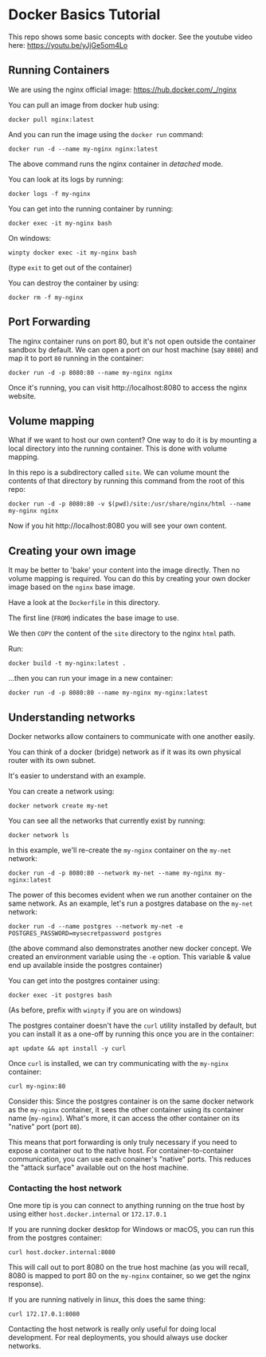 # Docker Basics Tutorial

This repo shows some basic concepts with docker.  See the youtube video here:
https://youtu.be/yJjGe5om4Lo

## Running Containers
We are using the nginx official image:
https://hub.docker.com/_/nginx

You can pull an image from docker hub using:

```
docker pull nginx:latest
```

And you can run the image using the `docker run` command:

```
docker run -d --name my-nginx nginx:latest
```

The above command runs the nginx container in *detached* mode.

You can look at its logs by running:

```
docker logs -f my-nginx
```

You can get into the running container by running:

```
docker exec -it my-nginx bash
```

On windows:

```
winpty docker exec -it my-nginx bash
```

(type `exit` to get out of the container)

You can destroy the container by using:

```
docker rm -f my-nginx
```

## Port Forwarding
The nginx container runs on port 80, but it's not open outside the container sandbox by default.  We can open a port on our host machine (say `8080`) and map it to port `80` running in the container:

```
docker run -d -p 8080:80 --name my-nginx nginx
```

Once it's running, you can visit http://localhost:8080 to access the nginx website.

## Volume mapping
What if we want to host our own content?  One way to do it is by mounting a local directory into the running container.  This is done with volume mapping.

In this repo is a subdirectory called `site`.  We can volume mount the contents of that directory by running this command from the root of this repo:

```
docker run -d -p 8080:80 -v $(pwd)/site:/usr/share/nginx/html --name my-nginx nginx
```

Now if you hit http://localhost:8080 you will see your own content.

## Creating your own image
It may be better to 'bake' your content into the image directly.  Then no volume mapping is required.  You can do this by creating your own docker image based on the `nginx` base image.

Have a look at the `Dockerfile` in this directory.

The first line (`FROM`) indicates the base image to use.

We then `COPY` the content of the `site` directory to the nginx `html` path.

Run:
```
docker build -t my-nginx:latest .
```

...then you can run your image in a new container:

```
docker run -d -p 8080:80 --name my-nginx my-nginx:latest
```

## Understanding networks
Docker networks allow containers to communicate with one another easily.

You can think of a docker (bridge) network as if it was its own physical router with its own subnet.

It's easier to understand with an example.

You can create a network using:

```
docker network create my-net
```

You can see all the networks that currently exist by running:

```
docker network ls
```

In this example, we'll re-create the `my-nginx` container on the `my-net` network:

```
docker run -d -p 8080:80 --network my-net --name my-nginx my-nginx:latest
```

The power of this becomes evident when we run another container on the same network.  As an example, let's run a postgres database on the `my-net` network:

```
docker run -d --name postgres --network my-net -e POSTGRES_PASSWORD=mysecretpassword postgres
```

(the above command also demonstrates another new docker concept.  We created an environment variable using the `-e` option.  This variable & value end up available inside the postgres container)

You can get into the postgres container using:

```
docker exec -it postgres bash
```

(As before, prefix with `winpty` if you are on windows)

The postgres container doesn't have the `curl` utility installed by default, but you can install it as a one-off by running this once you are in the container:

```
apt update && apt install -y curl
```

Once `curl` is installed, we can try communicating with the `my-nginx` container:

```
curl my-nginx:80
```

Consider this:
Since the postgres container is on the same docker network as the `my-nginx` container, it sees the other container using its container name (`my-nginx`).  What's more, it can access the other container on its "native" port (port `80`).

This means that port forwarding is only truly necessary if you need to expose a container out to the native host.  For container-to-container communication, you can use each conainer's "native" ports.  This reduces the "attack surface" available out on the host machine.

### Contacting the host network
One more tip is you can connect to anything running on the true host by using either `host.docker.internal` or `172.17.0.1`

If you are running docker desktop for Windows or macOS, you can run this from the postgres container:

```
curl host.docker.internal:8080
```

This will call out to port 8080 on the true host machine (as you will recall, 8080 is mapped to port 80 on the `my-nginx` container, so we get the nginx response).

If you are running natively in linux, this does the same thing:

```
curl 172.17.0.1:8080
```

Contacting the host network is really only useful for doing local development.  For real deployments, you should always use docker networks.